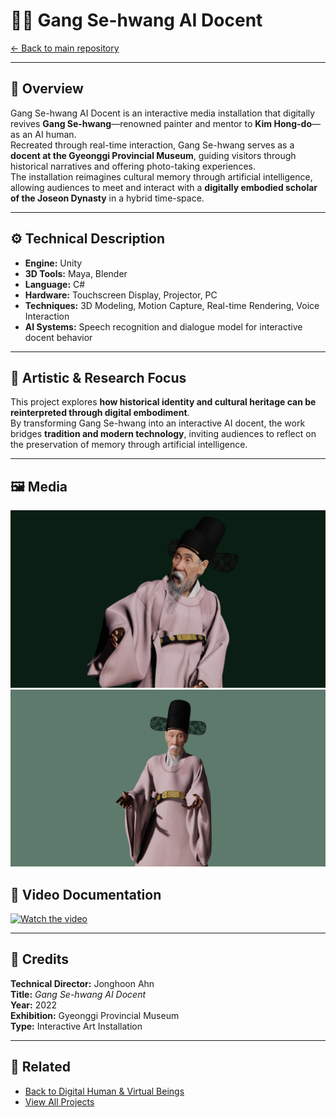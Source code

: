 # 🧑‍🎨 Gang Se-hwang AI Docent

[← Back to main repository](https://github.com/reusahn/Unity-Unreal-Interaction-Research/tree/main)

---

## 🧠 Overview
Gang Se-hwang AI Docent is an interactive media installation that digitally revives **Gang Se-hwang**—renowned painter and mentor to **Kim Hong-do**—as an AI human.  
Recreated through real-time interaction, Gang Se-hwang serves as a **docent at the Gyeonggi Provincial Museum**, guiding visitors through historical narratives and offering photo-taking experiences.  
The installation reimagines cultural memory through artificial intelligence, allowing audiences to meet and interact with a **digitally embodied scholar of the Joseon Dynasty** in a hybrid time-space.

---

## ⚙️ Technical Description
- **Engine:** Unity  
- **3D Tools:** Maya, Blender  
- **Language:** C#  
- **Hardware:** Touchscreen Display, Projector, PC  
- **Techniques:** 3D Modeling, Motion Capture, Real-time Rendering, Voice Interaction  
- **AI Systems:** Speech recognition and dialogue model for interactive docent behavior  

---

## 🧩 Artistic & Research Focus
This project explores **how historical identity and cultural heritage can be reinterpreted through digital embodiment**.  
By transforming Gang Se-hwang into an interactive AI docent, the work bridges **tradition and modern technology**, inviting audiences to reflect on the preservation of memory through artificial intelligence.

---

## 🖼️ Media
![Gang Se-hwang AI Docent Installation](./media/GangSehwang_01.jpg)
![Gang Se-hwang Interactive Screen](./media/GangSehwang_02.jpg)

## 🎥 Video Documentation
[![Watch the video](https://img.youtube.com/vi/YOUR_VIDEO_ID/0.jpg)](https://youtu.be/YOUR_VIDEO_ID)

---

## 👤 Credits
**Technical Director:** Jonghoon Ahn  
**Title:** *Gang Se-hwang AI Docent*  
**Year:** 2022  
**Exhibition:** Gyeonggi Provincial Museum  
**Type:** Interactive Art Installation  

---

## 🔗 Related
- [Back to Digital Human & Virtual Beings](../README.md)  
- [View All Projects](https://github.com/reusahn/Unity-Unreal-Interaction-Research/tree/main)
